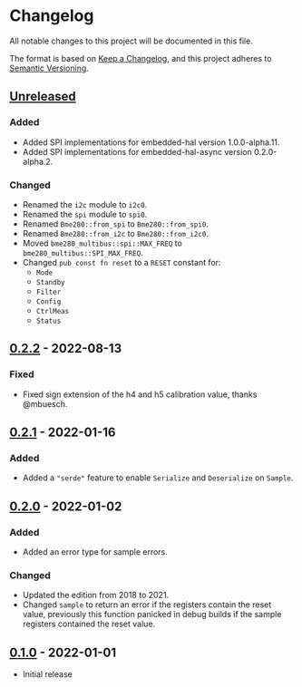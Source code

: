 # Changelog
All notable changes to this project will be documented in this file.

The format is based on [Keep a Changelog](https://keepachangelog.com/en/1.0.0/),
and this project adheres to [Semantic Versioning](https://semver.org/spec/v2.0.0.html).

## [Unreleased]
### Added
- Added SPI implementations for embedded-hal version 1.0.0-alpha.11.
- Added SPI implementations for embedded-hal-async version 0.2.0-alpha.2.

### Changed
- Renamed the `i2c` module to `i2c0`.
- Renamed the `spi` module to `spi0`.
- Renamed `Bme280::from_spi` to `Bme280::from_spi0`.
- Renamed `Bme280::from_i2c` to `Bme280::from_i2c0`.
- Moved `bme280_multibus::spi::MAX_FREQ` to `bme280_multibus::SPI_MAX_FREQ`.
- Changed `pub const fn reset` to a `RESET` constant for:
  - `Mode`
  - `Standby`
  - `Filter`
  - `Config`
  - `CtrlMeas`
  - `Status`

## [0.2.2] - 2022-08-13
### Fixed
- Fixed sign extension of the h4 and h5 calibration value, thanks @mbuesch.

## [0.2.1] - 2022-01-16
### Added
- Added a `"serde"` feature to enable `Serialize` and `Deserialize` on `Sample`.

## [0.2.0] - 2022-01-02
### Added
- Added an error type for sample errors.

### Changed
- Updated the edition from 2018 to 2021.
- Changed `sample` to return an error if the registers contain the reset value,
  previously this function panicked in debug builds if the sample registers
  contained the reset value. 

## [0.1.0] - 2022-01-01
- Initial release

[Unreleased]: https://github.com/newAM/bme280-multibus/compare/v0.2.2...HEAD
[0.2.2]: https://github.com/newAM/bme280-multibus/compare/v0.2.1...v0.2.2
[0.2.1]: https://github.com/newAM/bme280-multibus/compare/v0.2.0...v0.2.1
[0.2.0]: https://github.com/newAM/bme280-multibus/compare/v0.1.0...v0.2.0
[0.1.0]: https://github.com/newAM/bme280-multibus/releases/tag/v0.1.0
